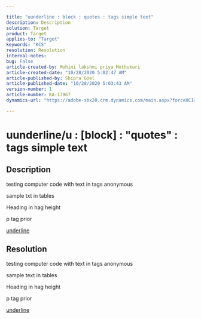 ```yaml
---

title: "uunderline : block : quotes : tags simple text"
description: Description
solution: Target
product: Target
applies-to: "Target"
keywords: "KCS"
resolution: Resolution
internal-notes:
bug: False
article-created-by: Mohini lakshmi priya Mothukuri
article-created-date: "10/28/2020 5:02:47 AM"
article-published-by: Shipra Goel
article-published-date: "10/28/2020 5:03:43 AM"
version-number: 1
article-number: KA-17967
dynamics-url: "https://adobe-sbx20.crm.dynamics.com/main.aspx?forceUCI=1&pagetype=entityrecord&etn=knowledgearticle&id=5f3c62d1-da18-eb11-a813-000d3a19f370"

---
```


# uunderline/u : [block] : "quotes" : tags simple text

## Description

testing computer code with text in tags anonymous

sample txt in tables


Heading in hag height



p tag prior

<u>underline</u>

## Resolution

testing computer code with text in tags anonymous

sample text in tables


Heading in hag height



p tag prior

<u>underline</u>
